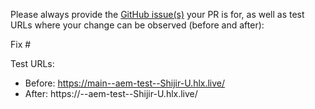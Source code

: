 Please always provide the [GitHub issue(s)](../issues) your PR is for, as well as test URLs where your change can be observed (before and after):

Fix #<gh-issue-id>

Test URLs:
- Before: https://main--aem-test--Shijir-U.hlx.live/
- After: https://<branch>--aem-test--Shijir-U.hlx.live/
